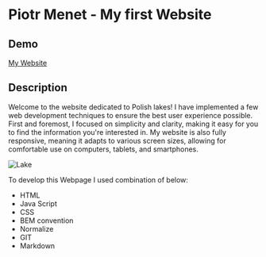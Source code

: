 # Piotr Menet - My first Website

## Demo

[My Website](https://piotr-menet.github.io/Homepage/)

## Description

Welcome to the website dedicated to Polish lakes! I have implemented a few web development techniques to ensure the best user experience possible. First and foremost, I focused on simplicity and clarity, making it easy for you to find the information you're interested in. My website is also fully responsive, meaning it adapts to various screen sizes, allowing for comfortable use on computers, tablets, and smartphones.

![Lake](https://i.postimg.cc/Bnpc2n1T/wloclawek.jpg)

To develop this Webpage I used combination of below:
- HTML
- Java Script
- CSS
- BEM convention
- Normalize
- GIT
- Markdown
